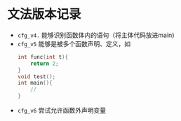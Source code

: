# 文法版本记录
- `cfg_v4.` 能够识别函数体内的语句（将主体代码放进main)
- `cfg_v5` 能够是被多个函数声明、定义，如
    ```cpp
    int func(int t){
        return 2;
    }
    void test();
    int main(){
        //
    }  
  
  ```
 - `cfg_v6` 尝试允许函数外声明变量
